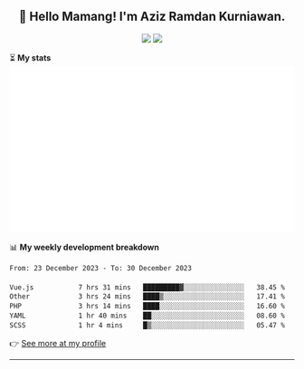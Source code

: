 <h2 align="center">👋 Hello Mamang! I'm Aziz Ramdan Kurniawan.</h2>  
<p align="center">
  <img src="https://komarev.com/ghpvc/?username=azizramdan">
  <img src="https://wakatime.com/badge/user/90056fa0-4c31-4eca-954e-2a3ac05896f9.svg">
</p>
    
⏳ **My stats**  
![](https://raw.githubusercontent.com/azizramdan/github-stats/master/generated/overview.svg#gh-dark-mode-only)

📊 **My weekly development breakdown**
<!--START_SECTION:waka-->

```txt
From: 23 December 2023 - To: 30 December 2023

Vue.js           7 hrs 31 mins   █████████▓░░░░░░░░░░░░░░░   38.45 %
Other            3 hrs 24 mins   ████▒░░░░░░░░░░░░░░░░░░░░   17.41 %
PHP              3 hrs 14 mins   ████░░░░░░░░░░░░░░░░░░░░░   16.60 %
YAML             1 hr 40 mins    ██░░░░░░░░░░░░░░░░░░░░░░░   08.60 %
SCSS             1 hr 4 mins     █▒░░░░░░░░░░░░░░░░░░░░░░░   05.47 %
```

<!--END_SECTION:waka-->
👉 [See more at my profile](https://wakatime.com/@azizramdan)
***
